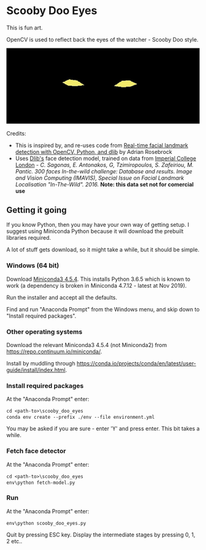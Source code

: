 # Scooby Doo Eyes

This is fun art.

OpenCV is used to reflect back the eyes of the watcher - Scooby Doo style.

![Scooby Doo Eyes](./eyes.jpg)

Credits:
* This is inspired by, and re-uses code from [Real-time facial landmark detection with OpenCV, Python, and dlib](https://www.pyimagesearch.com/2017/04/17/real-time-facial-landmark-detection-opencv-python-dlib/) by Adrian Rosebrock 
* Uses [Dlib's](http://dlib.net/) face detection model, trained on data from [Imperial College London](https://ibug.doc.ic.ac.uk/resources/facial-point-annotations/) - _C. Sagonas, E. Antonakos, G, Tzimiropoulos, S. Zafeiriou, M. Pantic.  300 faces In-the-wild challenge: Database and results. Image and Vision Computing (IMAVIS), Special Issue on Facial Landmark Localisation "In-The-Wild". 2016._  **Note: this data set not for comercial use**

## Getting it going

If you know Python, then you may have your own way of getting setup. I suggest using Miniconda Python because it will download the prebuilt libraries required.

A lot of stuff gets download, so it might take a while, but it should be simple.

### Windows (64 bit)

Download [Miniconda3 4.5.4](https://repo.continuum.io/miniconda/Miniconda3-4.5.4-Windows-x86_64.exe).  This installs Python 3.6.5 which is known to work (a dependency is broken in Miniconda 4.7.12 - latest at Nov 2019).

Run the installer and accept all the defaults.

Find and run "Anaconda Prompt" from the Windows menu, and skip down to "Install required packages".

### Other operating systems

Download the relevant Miniconda3 4.5.4 (not Miniconda2) from <https://repo.continuum.io/miniconda/>.

Install by muddling through <https://conda.io/projects/conda/en/latest/user-guide/install/index.html>.

### Install required packages

At the "Anaconda Prompt" enter:

    cd <path-to>\scooby_doo_eyes
    conda env create --prefix ./env --file environment.yml

You may be asked if you are sure - enter 'Y' and press enter.  This bit takes a while.

### Fetch face detector

At the "Anaconda Prompt" enter:

    cd <path-to>\scooby_doo_eyes
    env\python fetch-model.py

### Run

At the "Anaconda Prompt" enter:

    env\python scooby_doo_eyes.py

Quit by pressing ESC key.  Display the intermediate stages by pressing 0, 1, 2 etc..
